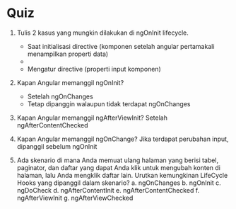 # Quiz

1.  Tulis 2 kasus yang mungkin dilakukan di ngOnInit lifecycle.

    - Saat initialisasi directive (komponen setelah angular pertamakali menampilkan properti data)
    -
    - Mengatur directive (properti input komponen)

2.  Kapan Angular memanggil ngOnInit?

    - Setelah ngOnChanges
    - Tetap dipanggin walaupun tidak terdapat ngOnChanges

3.  Kapan Angular memanggil ngAfterViewInit?
    Setelah ngAfterContentChecked
4.  Kapan Angular memanggil ngOnChange?
    Jika terdapat perubahan input, dipanggil sebelum ngOnInit
5.  Ada skenario di mana Anda memuat ulang halaman yang berisi tabel, paginator, dan daftar yang dapat Anda klik untuk mengubah konten di halaman, lalu Anda mengklik daftar lain. Urutkan kemungkinan LifeCycle Hooks yang dipanggil dalam skenario?
    a. ngOnChanges
    b. ngOnInit
    c. ngDoCheck
    d. ngAfterContentInit
    e. ngAfterContentChecked
    f. ngAfterViewInit
    g. ngAfterViewChecked
